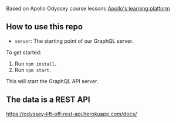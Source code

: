 
Based on Apollo Odyssey course lessons [Apollo's learning platform](https://odyssey.apollographql.com/lift-off-part1)

## How to use this repo


- `server`: The starting point of our GraphQL server.

To get started:

1. Run `npm install`.
1. Run `npm start`.

This will start the GraphQL API server.


## The data is a REST API

https://odyssey-lift-off-rest-api.herokuapp.com/docs/

